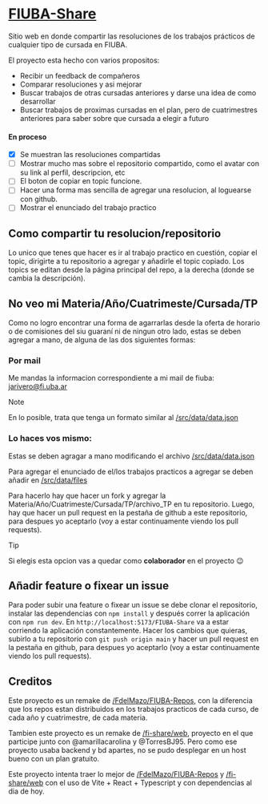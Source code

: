 # [FIUBA-Share](https://juli-rivero.github.io/FIUBA-Share/)

Sitio web en donde compartir las resoluciones de los trabajos prácticos de cualquier tipo de cursada en FIUBA.

El proyecto esta hecho con varios propositos:
- Recibir un feedback de compañeros
- Comparar resoluciones y asi mejorar
- Buscar trabajos de otras cursadas anteriores y darse una idea de como desarrollar
- Buscar trabajos de proximas cursadas en el plan, pero de cuatrimestres anteriores para saber sobre que cursada a elegir a futuro 

#### En proceso

- [x] Se muestran las resoluciones compartidas
- [ ] Mostrar mucho mas sobre el repositorio compartido, como el avatar con su link al perfil, descripcion, etc
- [ ] El boton de copiar en topic funcione.
- [ ] Hacer una forma mas sencilla de agregar una resolucion, al loguearse con github.
- [ ] Mostrar el enunciado del trabajo practico

## Como compartir tu resolucion/repositorio

Lo unico que tenes que hacer es ir al trabajo practico en cuestión, copiar el topic, dirigirte a tu repositorio a agregar y añadirle el topic copiado. Los topics se editan desde la página principal del repo, a la derecha (donde se cambia la descripción).

## No veo mi Materia/Año/Cuatrimeste/Cursada/TP

Como no logro encontrar una forma de agarrarlas desde la oferta de horario o de comisiones del siu guaraní ni de ningun otro lado, estas se deben agregar a mano, de alguna de las dos siguientes formas:

### Por mail

Me mandas la informacion correspondiente a mi mail de fiuba: jarivero@fi.uba.ar

> [!NOTE]
> En lo posible, trata que tenga un formato similar al [/src/data/data.json](https://github.com/juli-rivero/FIUBA-Share/blob/main/src/data/data.json)

### Lo haces vos mismo:

Estas se deben agragar a mano modificando el archivo [/src/data/data.json](https://github.com/juli-rivero/FIUBA-Share/blob/main/src/data/data.json)

Para agregar el enunciado de el/los trabajos practicos a agregar se deben añadir en [/src/data/files](https://github.com/juli-rivero/FIUBA-Share/tree/main/src/data/files)

Para hacerlo hay que hacer un fork y agregar la Materia/Año/Cuatrimeste/Cursada/TP/archivo_TP en tu repositorio. Luego, hay que hacer un pull request en la pestaña de github a este repositorio, para despues yo aceptarlo (voy a estar continuamente viendo los pull requests).

> [!TIP]
> Si elegis esta opcion vas a quedar como **colaborador** en el proyecto :wink:

## Añadir feature o fixear un issue

Para poder subir una feature o fixear un issue se debe clonar el repositorio, instalar las dependencias con `npm install` y después correr la aplicación con `npm run dev`. En `http://localhost:5173/FIUBA-Share` va a estar corriendo la aplicación constantemente. Hacer los cambios que quieras, subirlo a tu repositorio con `git push origin main` y hacer un pull request en la pestaña en github, para despues yo aceptarlo (voy a estar continuamente viendo los pull requests).

## Creditos

Este proyecto es un remake de [/FdelMazo/FIUBA-Repos](https://github.com/FdelMazo/FIUBA-Repos), con la diferencia que los repos estan distribuidos en los trabajos practicos de cada curso, de cada año y cuatrimestre, de cada materia.

Tambien este proyecto es un remake de [/fi-share/web](https://github.com/fi-share/web), proyecto en el que participe junto con @amarillacarolina y @TorresBJ95. Pero como ese proyecto usaba backend y bd apartes, no se pudo desplegar en un host bueno con un plan gratuito.

Este proyecto intenta traer lo mejor de [/FdelMazo/FIUBA-Repos](https://github.com/FdelMazo/FIUBA-Repos) y [/fi-share/web](https://github.com/fi-share/web) con el uso de Vite + React + Typescript y con dependencias al dia de hoy.
